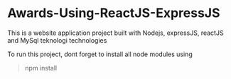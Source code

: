 # Awards-Using-ReactJS-ExpressJS
This is a website application project built with Nodejs, expressJS, reactJS and MySql teknologi technologies


To run this project, dont forget to install all node modules using
> npm install
